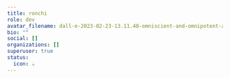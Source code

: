 ```yaml
---
title: ronchi
role: dev
avatar_filename: dall·e-2023-02-23-13.11.48-omniscient-and-omnipotent-artificial-intelligence.png
bio: ""
social: []
organizations: []
superuser: true
status:
  icon: ☕️
---
```

